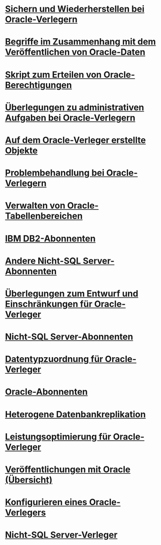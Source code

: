 # [Sichern und Wiederherstellen bei Oracle-Verlegern](backup-and-restore-for-oracle-publishers.md)
# [Begriffe im Zusammenhang mit dem Veröffentlichen von Oracle-Daten](glossary-of-terms-for-oracle-publishing.md)
# [Skript zum Erteilen von Oracle-Berechtigungen](script-to-grant-oracle-permissions.md)
# [Überlegungen zu administrativen Aufgaben bei Oracle-Verlegern](administrative-considerations-for-oracle-publishers.md)
# [Auf dem Oracle-Verleger erstellte Objekte](objects-created-on-the-oracle-publisher.md)
# [Problembehandlung bei Oracle-Verlegern](troubleshooting-oracle-publishers.md)
# [Verwalten von Oracle-Tabellenbereichen](manage-oracle-tablespaces.md)
# [IBM DB2-Abonnenten](ibm-db2-subscribers.md)
# [Andere Nicht-SQL Server-Abonnenten](other-non-sql-server-subscribers.md)
# [Überlegungen zum Entwurf und Einschränkungen für Oracle-Verleger](design-considerations-and-limitations-for-oracle-publishers.md)
# [Nicht-SQL Server-Abonnenten](non-sql-server-subscribers.md)
# [Datentypzuordnung für Oracle-Verleger](data-type-mapping-for-oracle-publishers.md)
# [Oracle-Abonnenten](oracle-subscribers.md)
# [Heterogene Datenbankreplikation](heterogeneous-database-replication.md)
# [Leistungsoptimierung für Oracle-Verleger](performance-tuning-for-oracle-publishers.md)
# [Veröffentlichungen mit Oracle (Übersicht)](oracle-publishing-overview.md)
# [Konfigurieren eines Oracle-Verlegers](configure-an-oracle-publisher.md)
# [Nicht-SQL Server-Verleger](non-sql-server-publishers.md)
